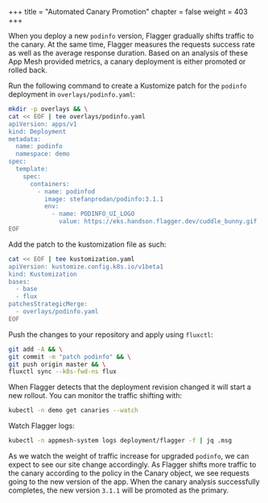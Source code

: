 +++
title = "Automated Canary Promotion"
chapter = false
weight = 403
+++

When you deploy a new `podinfo` version, Flagger gradually shifts traffic to the canary. At the same time, Flagger measures the requests success rate as well as the average response duration. Based on an analysis of these App Mesh provided metrics, a canary deployment is either promoted or rolled back.

Run the following command to create a Kustomize patch for the `podinfo` deployment in `overlays/podinfo.yaml`:

```sh
mkdir -p overlays && \
cat << EOF | tee overlays/podinfo.yaml
apiVersion: apps/v1
kind: Deployment
metadata:
  name: podinfo
  namespace: demo
spec:
  template:
    spec:
      containers:
        - name: podinfod
          image: stefanprodan/podinfo:3.1.1
          env:
            - name: PODINFO_UI_LOGO
              value: https://eks.handson.flagger.dev/cuddle_bunny.gif
EOF
```

Add the patch to the kustomization file as such:

```sh
cat << EOF | tee kustomization.yaml
apiVersion: kustomize.config.k8s.io/v1beta1
kind: Kustomization
bases:
  - base
  - flux
patchesStrategicMerge:
  - overlays/podinfo.yaml
EOF
```

Push the changes to your repository and apply using `fluxctl`:

```sh
git add -A && \
git commit -m "patch podinfo" && \
git push origin master && \
fluxctl sync --k8s-fwd-ns flux
```

When Flagger detects that the deployment revision changed it will start a new rollout. You can monitor the traffic shifting with:

```sh
kubectl -n demo get canaries --watch
```

Watch Flagger logs:

```sh
kubectl -n appmesh-system logs deployment/flagger -f | jq .msg
```

As we watch the weight of traffic increase for upgraded `podinfo`, we can expect to see our site change accordingly. As Flagger shifts more traffic to the canary according to the policy in the Canary object, we see requests going to the new version of the app. When the canary analysis successfully completes, the new version `3.1.1` will be promoted as the primary. 
